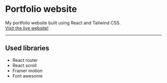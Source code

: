# Portfolio website 

My portfolio website built using React and Tailwind CSS.\
[Visit the live website!](https://adrianpetersson.com/)

___

## Used libraries

* React router
* React scroll
* Framer motion
* Font awesome
